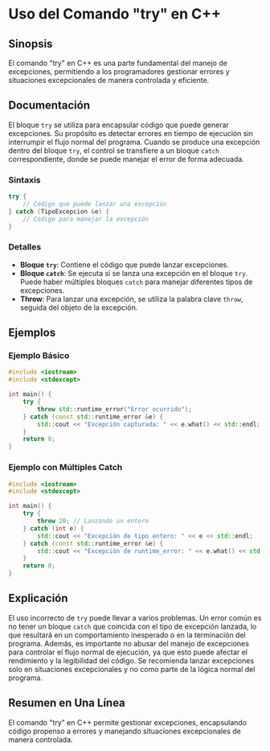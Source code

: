 <!--
Meta Description: # Uso del Comando "try" en C++ ## Sinopsis El comando "try" en C++ es una parte fundamental del manejo de excepciones, permitiendo a los programadores...
Meta Keywords: try, excepción, del, catch, std
-->

# Uso del Comando "try" en C++

## Sinopsis
El comando "try" en C++ es una parte fundamental del manejo de excepciones, permitiendo a los programadores gestionar errores y situaciones excepcionales de manera controlada y eficiente.

## Documentación
El bloque `try` se utiliza para encapsular código que puede generar excepciones. Su propósito es detectar errores en tiempo de ejecución sin interrumpir el flujo normal del programa. Cuando se produce una excepción dentro del bloque `try`, el control se transfiere a un bloque `catch` correspondiente, donde se puede manejar el error de forma adecuada.

### Sintaxis
```cpp
try {
    // Código que puede lanzar una excepción
} catch (TipoExcepcion &e) {
    // Código para manejar la excepción
}
```

### Detalles
- **Bloque `try`**: Contiene el código que puede lanzar excepciones.
- **Bloque `catch`**: Se ejecuta si se lanza una excepción en el bloque `try`. Puede haber múltiples bloques `catch` para manejar diferentes tipos de excepciones.
- **Throw**: Para lanzar una excepción, se utiliza la palabra clave `throw`, seguida del objeto de la excepción.

## Ejemplos

### Ejemplo Básico
```cpp
#include <iostream>
#include <stdexcept>

int main() {
    try {
        throw std::runtime_error("Error ocurrido");
    } catch (const std::runtime_error &e) {
        std::cout << "Excepción capturada: " << e.what() << std::endl;
    }
    return 0;
}
```

### Ejemplo con Múltiples Catch
```cpp
#include <iostream>
#include <stdexcept>

int main() {
    try {
        throw 20; // Lanzando un entero
    } catch (int e) {
        std::cout << "Excepción de tipo entero: " << e << std::endl;
    } catch (const std::runtime_error &e) {
        std::cout << "Excepción de runtime_error: " << e.what() << std::endl;
    }
    return 0;
}
```

## Explicación
El uso incorrecto de `try` puede llevar a varios problemas. Un error común es no tener un bloque `catch` que coincida con el tipo de excepción lanzada, lo que resultará en un comportamiento inesperado o en la terminación del programa. Además, es importante no abusar del manejo de excepciones para controlar el flujo normal de ejecución, ya que esto puede afectar el rendimiento y la legibilidad del código. Se recomienda lanzar excepciones solo en situaciones excepcionales y no como parte de la lógica normal del programa.

## Resumen en Una Línea
El comando "try" en C++ permite gestionar excepciones, encapsulando código propenso a errores y manejando situaciones excepcionales de manera controlada.